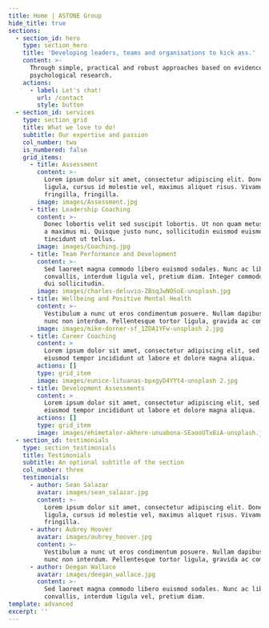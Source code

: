 ```yaml
---
title: Home | ASTONE Group
hide_title: true
sections:
  - section_id: hero
    type: section_hero
    title: 'Developing leaders, teams and organisations to kick ass.'
    content: >-
      Through simple, practical and robust approaches based on evidence and
      psychological research.
    actions:
      - label: Let's chat!
        url: /contact
        style: button
  - section_id: services
    type: section_grid
    title: What we love to do!
    subtitle: Our expertise and passion
    col_number: two
    is_numbered: false
    grid_items:
      - title: Assessment
        content: >-
          Lorem ipsum dolor sit amet, consectetur adipiscing elit. Donec nisl
          ligula, cursus id molestie vel, maximus aliquet risus. Vivamus in nibh
          fringilla, fringilla.
        image: images/Assessment.jpg
      - title: Leadership Coaching
        content: >-
          Donec lobortis velit sed suscipit lobortis. Ut non quam metus. Nullam
          a maximus mi. Quisque justo nunc, sollicitudin euismod euismod at,
          tincidunt ut tellus.
        image: images/Coaching.jpg
      - title: Team Performance and Development
        content: >-
          Sed laoreet magna commodo libero euismod sodales. Nunc ac libero
          convallis, interdum ligula vel, pretium diam. Integer commodo sem at
          dui sollicitudin.
        image: images/charles-deluvio-ZBsqJwNOSoE-unsplash.jpg
      - title: Wellbeing and Positive Mental Health
        content: >-
          Vestibulum a nunc ut eros condimentum posuere. Nullam dapibus quis
          nunc non interdum. Pellentesque tortor ligula, gravida ac commodo eu.
        image: images/mike-dorner-sf_1ZDA1YFw-unsplash 2.jpg
      - title: Career Coaching
        content: >
          Lorem ipsum dolor sit amet, consectetur adipiscing elit, sed do
          eiusmod tempor incididunt ut labore et dolore magna aliqua.
        actions: []
        type: grid_item
        image: images/eunice-lituanas-bpxgyD4YYt4-unsplash 2.jpg
      - title: Development Assessments
        content: >
          Lorem ipsum dolor sit amet, consectetur adipiscing elit, sed do
          eiusmod tempor incididunt ut labore et dolore magna aliqua.
        actions: []
        type: grid_item
        image: images/ehimetalor-akhere-unuabona-SEaooUTx8iA-unsplash.jpg
  - section_id: testimonials
    type: section_testimonials
    title: Testimonials
    subtitle: An optional subtitle of the section
    col_number: three
    testimonials:
      - author: Sean Salazar
        avatar: images/sean_salazar.jpg
        content: >-
          Lorem ipsum dolor sit amet, consectetur adipiscing elit. Donec nisl
          ligula, cursus id molestie vel, maximus aliquet risus. Vivamus in nibh
          fringilla.
      - author: Aubrey Hoover
        avatar: images/aubrey_hoover.jpg
        content: >-
          Vestibulum a nunc ut eros condimentum posuere. Nullam dapibus quis
          nunc non interdum. Pellentesque tortor ligula, gravida ac commodo eu.
      - author: Deegan Wallace
        avatar: images/deegan_wallace.jpg
        content: >-
          Sed laoreet magna commodo libero euismod sodales. Nunc ac libero
          convallis, interdum ligula vel, pretium diam.
template: advanced
excerpt: ''
---
```

